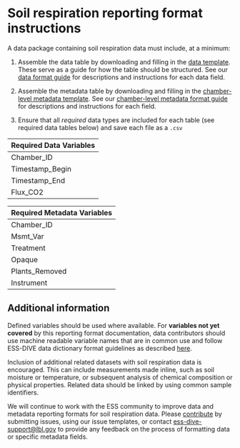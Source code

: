 # Soil respiration reporting format instructions

A data package containing soil respiration data must include, at a minimum: 

1. Assemble the data table by downloading and filling in the [data template](https://github.com/ess-dive-community/essdive-soil-respiration/blob/main/templates/data_reportingformat_template.xlsx). These serve as a guide for how the table should be structured. See our [data format guide](https://github.com/ess-dive-community/essdive-soil-respiration/blob/main/data_reporting_format_guide.md) for descriptions and instructions for each data field.

2. Assemble the metadata table by downloading and filling in the [chamber-level metadata template](https://github.com/ess-dive-community/essdive-soil-respiration/blob/main/templates/chammetadata_reportingformat_template.xlsx). See our [chamber-level metadata format guide](https://github.com/ess-dive-community/essdive-soil-respiration/blob/main/chamber_level_metadata_guide.md) for descriptions and instructions for each field.

4. Ensure that all _required_ data types are included for each table (see required data tables below) and save each file as a `.csv` 

| Required Data Variables                                                                        |
|:-----------------------------------------------------------------------------------------------|
| Chamber_ID                                                                                     |
| Timestamp_Begin                                                                                |
| Timestamp_End                                                                                  |
| Flux_CO2                                                                                        |

| Required Metadata Variables                                                                    |
|:-----------------------------------------------------------------------------------------------|
| Chamber_ID                                                                                     |
| Msmt_Var                                                                                       |
| Treatment                                                                                      |
| Opaque                                                                                         |
| Plants_Removed                                                                                 |
| Instrument                                                                                     |

## Additional information

Defined variables should be used where available. For **variables not yet covered** by this reporting format documentation, data contributors should use machine readable variable names that are in common use and follow ESS-DIVE data dictionary format guidelines as described [here](https://github.com/ess-dive-community/essdive-file-level-metadata/blob/master/CSV_dd/CSV_dd_instructions.md). 

Inclusion of additional related datasets with soil respiration data is encouraged. This can include measurements made inline, such as soil moisture or temperature, or subsequent analysis of chemical composition or physical properties. Related data should be linked by using common sample identifiers. 

We will continue to work with the ESS community to improve data and metadata reporting formats for soil respiration data. Please [contribute](contribute.md) by submitting issues, using our issue templates, or contact ess-dive-support@lbl.gov to provide any feedback on the process of formatting data or specific metadata fields.
